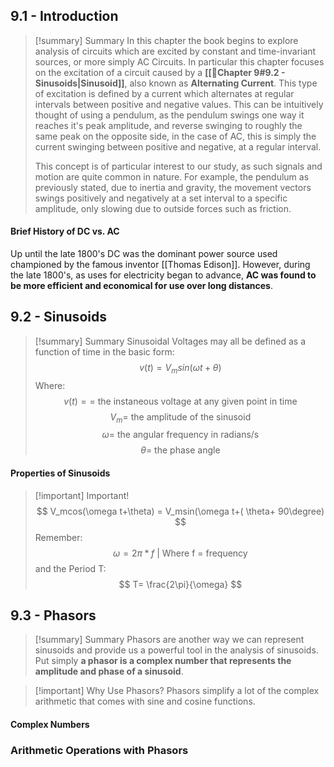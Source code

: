 
## 9.1 - Introduction 
>[!summary] Summary
>In this chapter the book begins to explore analysis of circuits which are excited by constant and time-invariant sources, or more simply AC Circuits. In particular this chapter focuses on the excitation of a circuit caused by a **[[📑Chapter 9#9.2 - Sinusoids|Sinusoid]]**, also known as **Alternating Current**. This type of excitation is defined by a current which alternates at regular intervals between positive and negative values. This can be intuitively thought of using a pendulum, as the pendulum swings one way it reaches it's peak amplitude, and reverse swinging to roughly the same peak on the opposite side, in the case of AC, this is simply the current swinging between positive and negative, at a regular interval.
>
>This concept is of particular interest to our study, as such signals and motion are quite common in nature. For example, the pendulum as previously stated, due to inertia and gravity, the movement vectors swings positively and negatively at a set interval to a specific amplitude, only slowing due to outside forces such as friction.

#### Brief History of DC vs. AC
Up until the late 1800's DC was the dominant power source used championed by the famous inventor [[Thomas Edison]]. However, during the late 1800's, as uses for electricity began to advance, **AC was found to be more efficient and economical for use over long distances**. 
## 9.2 - Sinusoids

>[!summary] Summary
>Sinusoidal Voltages may all be defined as a function of time in the basic form:
>$$ v(t) = V_m sin(\omega t + \theta) $$
>Where:
>$$v(t) = \text{= the instaneous voltage at any given point in time} $$
>$$V_m \text{= the amplitude of the sinusoid}$$
>$$ \omega \text{= the angular frequency in radians/s }$$
>$$ \theta \text{= the phase angle}$$


#### Properties of Sinusoids

>[!important] Important!
>$$ V_mcos(\omega t+\theta) = V_msin(\omega t+( \theta+ 90\degree) $$
>Remember:
>$$\omega = 2 \pi*f\text{ | Where f = frequency} $$
>and the Period T:
>$$ T= \frac{2\pi}{\omega} $$


## 9.3 - Phasors

>[!summary] Summary
>Phasors are another way we can represent sinusoids and provide us a powerful tool in the analysis of sinusoids. Put simply **a phasor is a complex number that represents the amplitude and phase of a sinusoid**. 

>[!important] Why Use Phasors?
>Phasors simplify a lot of the complex arithmetic that comes with sine and cosine functions.

#### Complex Numbers
### Arithmetic Operations with Phasors

